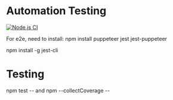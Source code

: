 # Automation Testing

[![Node.js CI](https://github.com/dicer2000/Automation1/actions/workflows/node.js.yml/badge.svg)](https://github.com/dicer2000/Automation1/actions/workflows/node.js.yml)

For e2e, need to install:
npm install puppeteer jest jest-puppeteer

npm install -g jest-cli


# Testing
npm test --
and
npm --collectCoverage --
